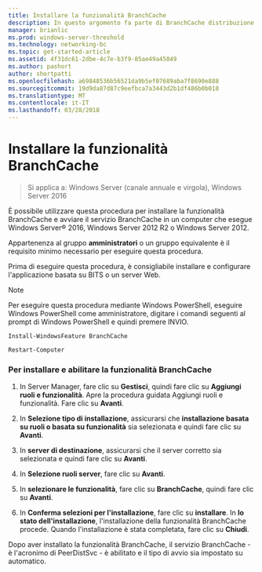 ```yaml
---
title: Installare la funzionalità BranchCache
description: In questo argomento fa parte di BranchCache distribuzione Guide per Windows Server 2016, che illustra come distribuire BranchCache in modalità cache distribuita e ospitato per ottimizzare l'utilizzo della larghezza di banda WAN nelle succursali
manager: brianlic
ms.prod: windows-server-threshold
ms.technology: networking-bc
ms.topic: get-started-article
ms.assetid: 4f31dc61-2dbe-4c7e-b3f9-85ae49a45049
ms.author: pashort
author: shortpatti
ms.openlocfilehash: a69848536b56521da9b5ef07689aba7f8690e888
ms.sourcegitcommit: 19d9da87d87c9eefbca7a3443d2b1df486b0b010
ms.translationtype: MT
ms.contentlocale: it-IT
ms.lasthandoff: 03/28/2018
---
```

# <a name="install-the-branchcache-feature"></a>Installare la funzionalità BranchCache

>Si applica a: Windows Server (canale annuale e virgola), Windows Server 2016

È possibile utilizzare questa procedura per installare la funzionalità BranchCache e avviare il servizio BranchCache in un computer che esegue Windows Server&reg; 2016, Windows Server 2012 R2 o Windows Server 2012.  
  
Appartenenza al gruppo **amministratori** o un gruppo equivalente è il requisito minimo necessario per eseguire questa procedura.  
  
Prima di eseguire questa procedura, è consigliabile installare e configurare l'applicazione basata su BITS o un server Web.  
  
> [!NOTE]  
> Per eseguire questa procedura mediante Windows PowerShell, eseguire Windows PowerShell come amministratore, digitare i comandi seguenti al prompt di Windows PowerShell e quindi premere INVIO.  
>   
> `Install-WindowsFeature BranchCache`  
>   
> `Restart-Computer`  
  
### <a name="to-install-and-enable-the-branchcache-feature"></a>Per installare e abilitare la funzionalità BranchCache  
  
1.  In Server Manager, fare clic su **Gestisci**, quindi fare clic su **Aggiungi ruoli e funzionalità**. Apre la procedura guidata Aggiungi ruoli e funzionalità. Fare clic su **Avanti**.  
  
2.  In **Selezione tipo di installazione**, assicurarsi che **installazione basata su ruoli o basata su funzionalità** sia selezionata e quindi fare clic su **Avanti**.  
  
3.  In **server di destinazione**, assicurarsi che il server corretto sia selezionata e quindi fare clic su **Avanti**.  
  
4.  In **Selezione ruoli server**, fare clic su **Avanti**.  
  
5.  In **selezionare le funzionalità**, fare clic su **BranchCache**, quindi fare clic su **Avanti**.  
  
6.  In **Conferma selezioni per l'installazione**, fare clic su **installare**. In **lo stato dell'installazione**, l'installazione della funzionalità BranchCache procede. Quando l'installazione è stata completata, fare clic su **Chiudi**.  
  
Dopo aver installato la funzionalità BranchCache, il servizio BranchCache - è l'acronimo di PeerDistSvc - è abilitato e il tipo di avvio sia impostato su automatico.  
  


